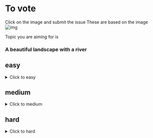 # To vote
Click on the image and submit the issue
These are based on the image
![img](https://fileserver.matissetec.dev/output/similarImages/630649313860780043/6166500929/6166500929/png)

Topic you are aiming for is
<h3>A beautiful landscape with a river
</h3>

## easy
<details><summary>Click to easy</summary>

[![Vote for MatissesProjects](https://fileserver.matissetec.dev/output/similarImages/630649313860780043/8827094617/8827094617/png)](https://github.com/MatissesProjects/GenerateImage/issues/new?title=Vote%20for%20MatissesProjects%20easy&body=Good%20luck%20to%20MatissesProjects%20thank%20you%20for%20voting.%20One%20vote%20per%20difficulty)
[![Vote for Person2](https://fileserver.matissetec.dev/output/similarImages/630649313860780043/6870686559/6870686559/png)](https://github.com/MatissesProjects/GenerateImage/issues/new?title=Vote%20for%20Person2%20easy&body=Good%20luck%20to%20Person2%20thank%20you%20for%20voting.%20One%20vote%20per%20difficulty)
</details>

## medium
<details><summary>Click to medium</summary>

</details>

## hard
<details><summary>Click to hard</summary>

[![Vote for MatissesProjects](https://fileserver.matissetec.dev/output/similarImages/630649313860780043/7002650281/7002650281/png)](https://github.com/MatissesProjects/GenerateImage/issues/new?title=Vote%20for%20MatissesProjects%20hard&body=Good%20luck%20to%20MatissesProjects%20thank%20you%20for%20voting.%20One%20vote%20per%20difficulty)
</details>

